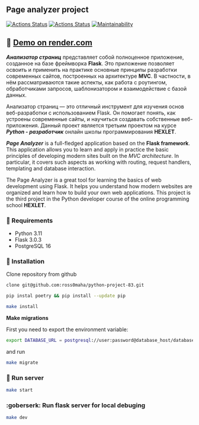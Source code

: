 ## Page analyzer project


[![Actions Status](https://github.com/ross0maha/python-project-83/actions/workflows/hexlet-check.yml/badge.svg)](https://github.com/ross0maha/python-project-83/actions)
[![Actions Status](https://github.com/ross0maha/python-project-83/actions/workflows/flake8.yml/badge.svg)](https://github.com/ross0maha/python-project-83/actions)
[![Maintainability](https://api.codeclimate.com/v1/badges/58419f74c40a6b65a5ce/maintainability)](https://codeclimate.com/github/ross0maha/python-project-83/maintainability)


## :link: [Demo on render.com](https://python-project-83-k000.onrender.com)

__*Анализатор страниц*__ представляет собой полноценное приложение, созданное на базе фреймворка **Flask**. Это приложение позволяет освоить и применить на практике основные принципы разработки современных сайтов, построенных на архитектуре **MVC**. В частности, в нём рассматриваются такие аспекты, как работа с роутингом, обработчиками запросов, шаблонизатором и взаимодействие с базой данных.

Анализатор страниц — это отличный инструмент для изучения основ веб-разработки с использованием Flask. Он помогает понять, как устроены современные сайты, и научиться создавать собственные веб-приложения. Данный проект является третьим проектом на курсе __*Python - разработчик*__ онлайн школы программирования **HEXLET**. 

_**Page Analyzer**_ is a full-fledged application based on the **Flask framework**. This application allows you to learn and apply in practice the basic principles of developing modern sites built on the _MVC architecture_. In particular, it covers such aspects as working with routing, request handlers, templating and database interaction.

The Page Analyzer is a great tool for learning the basics of web development using Flask. It helps you understand how modern websites are organized and learn how to build your own web applications. This project is the third project in the Python developer course of the online programming school **HEXLET**.

### :dizzy: Requirements
- Python 3.11
- Flask 3.0.3
- PostgreSQL 16

### :floppy_disk: Installation

Clone repository from github

```sh
clone git@github.com:ross0maha/python-project-83.git
```

```sh
pip instal poetry && pip install --update pip
```

```sh
make install
```

**Make migrations**

First you need to export the environment variable:

```sh
export DATABASE_URL = postgresql://user:password@database_host/database
```

and run
```sh
make migrate
```

### :muscle: Run server

```sh
make start
```

### :goberserk: Run flask server for local debuging

```sh
make dev
```
